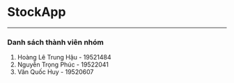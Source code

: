 # StockApp

------

### Danh sách thành viên nhóm

1. Hoàng Lê Trung Hậu - 19521484
2. Nguyễn Trọng Phúc  - 19522041
3. Văn Quốc Huy       - 19520607